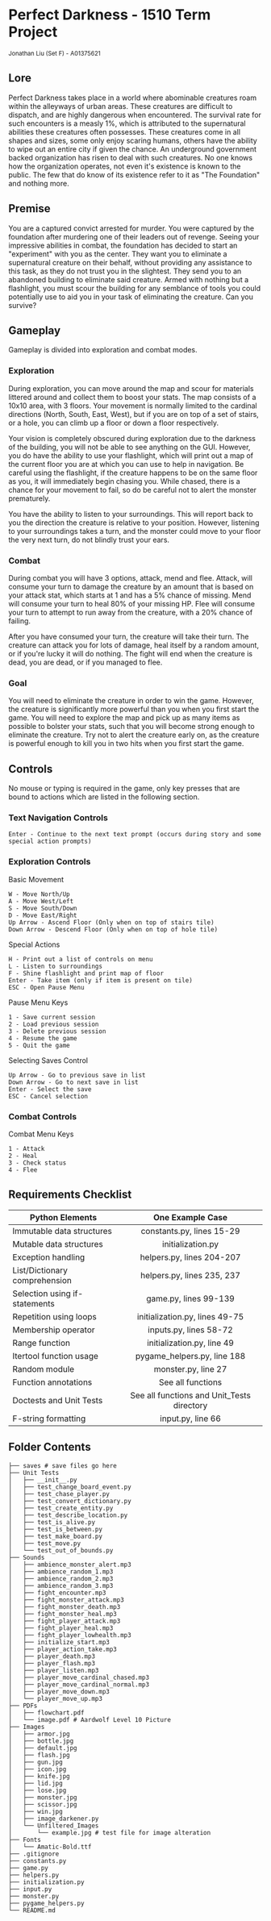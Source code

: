 # Perfect Darkness - 1510 Term Project
<sup>Jonathan Liu (Set F) - A01375621</sup>

## Lore

Perfect Darkness takes place in a world where abominable creatures roam within the alleyways of urban areas. These 
creatures are difficult to dispatch, and are highly dangerous when encountered. The survival rate for such 
encounters is a measly 1%, which is attributed to the supernatural abilities these creatures often possesses. These 
creatures come in all shapes and sizes, some only enjoy scaring humans, others have the ability to wipe out an entire 
city if given the chance. An underground government backed organization has risen to deal with such creatures. No one 
knows how the organization operates, not even it's existence is known to the public. The few that do know of its 
existence refer to it as "The Foundation" and nothing more.

## Premise

You are a captured convict arrested for murder. You were captured by the foundation after murdering one of their 
leaders out of revenge. Seeing your impressive abilities in combat, the foundation has decided to start an 
"experiment" with you as the center. They want you to eliminate a supernatural creature on their behalf, 
without providing any assistance to this task, as they do not trust you in the slightest. They send you to an abandoned 
building to eliminate said creature. Armed with nothing but a flashlight, you must scour the building for any 
semblance of tools you could potentially use to aid you in your task of eliminating the creature. Can you survive?

## Gameplay

Gameplay is divided into exploration and combat modes. 

### Exploration

During exploration, you can move around the map and scour for materials littered around and collect them to boost your 
stats. The map consists of a 10x10 area, with 3 floors. Your movement is normally limited to the cardinal directions 
(North, South, East, West), but if you are on top of a set of stairs, or a hole, you can climb up a floor or down a 
floor respectively. 

Your vision is completely obscured during exploration due to the darkness of the building, you will 
not be able to see anything on the GUI. However, you do have the ability to use your flashlight, which will print 
out a map of the current floor you are at which you can use to help in navigation. Be careful using the flashlight, 
if the creature happens to be on the same floor as you, it will immediately begin chasing you. While chased, there 
is a chance for your movement to fail, so do be careful not to alert the monster prematurely.

You have the ability to listen to your surroundings. This will report back to you the direction the creature is 
relative to your position. However, listening to your surroundings takes a turn, and the monster could move to your 
floor the very next turn, do not blindly trust your ears.

### Combat

During combat you will have 3 options, attack, mend and flee. Attack, will consume your turn to damage the creature 
by an amount that is based on your attack stat, which starts at 1 and has a 5% chance of missing. Mend will consume 
your turn to heal 80% of your missing HP. Flee will consume your turn to attempt to run away from the creature, with a 
20% chance of failing.

After you have consumed your turn, the creature will take their turn. The creature can attack you for lots of damage,
heal itself by a random amount, or if you're lucky it will do nothing. The fight will end when the creature is dead, 
you are dead, or if you managed to flee.

### Goal

You will need to eliminate the creature in order to win the game. However, the creature is significantly more 
powerful than you when you first start the game. You will need to explore the map and pick up as many items as 
possible to bolster your stats, such that you will become strong enough to eliminate the creature. Try not to alert the 
creature early on, as the creature is powerful enough to kill you in two hits when you first start the game.

## Controls

No mouse or typing is required in the game, only key presses that are bound to actions which are listed in the 
following section.

### Text Navigation Controls
```angular2html
Enter - Continue to the next text prompt (occurs during story and some special action prompts)
```

### Exploration Controls

Basic Movement
```angular2html
W - Move North/Up
A - Move West/Left
S - Move South/Down
D - Move East/Right
Up Arrow - Ascend Floor (Only when on top of stairs tile)
Down Arrow - Descend Floor (Only when on top of hole tile)
```

Special Actions
```angular2html
H - Print out a list of controls on menu
L - Listen to surroundings
F - Shine flashlight and print map of floor
Enter - Take item (only if item is present on tile)
ESC - Open Pause Menu
```

Pause Menu Keys
```angular2html
1 - Save current session
2 - Load previous session
3 - Delete previous session
4 - Resume the game
5 - Quit the game
```

Selecting Saves Control
```angular2html
Up Arrow - Go to previous save in list
Down Arrow - Go to next save in list
Enter - Select the save
ESC - Cancel selection
```

### Combat Controls

Combat Menu Keys
```angular2html
1 - Attack
2 - Heal
3 - Check status
4 - Flee
```

## Requirements Checklist

| Python Elements               |              One Example Case              |
|-------------------------------|:------------------------------------------:| 
| Immutable data structures     |         constants.py, lines 15-29          |
| Mutable data structures       |             initialization.py              |   
| Exception handling            |         helpers.py, lines 204-207          |
| List/Dictionary comprehension |         helpers.py, lines 235, 237         | 
| Selection using if-statements |           game.py, lines 99-139            | 
| Repetition using loops        |       initialization.py, lines 49-75       | 
| Membership operator           |           inputs.py, lines 58-72           | 
| Range function                |         initialization.py, line 49         | 
| Itertool function usage       |        pygame_helpers.py, line 188         | 
| Random module                 |            monster.py, line 27             | 
| Function annotations          |             See all functions              | 
| Doctests and Unit Tests       | See all functions and Unit_Tests directory | 
| F-string formatting           |             input.py, line 66              |

## Folder Contents

```angular2html
├── saves # save files go here
├── Unit Tests
│   ├── __init__.py
│   ├── test_change_board_event.py
│   ├── test_chase_player.py
│   ├── test_convert_dictionary.py
│   ├── test_create_entity.py
│   ├── test_describe_location.py
│   ├── test_is_alive.py
│   ├── test_is_between.py
│   ├── test_make_board.py
│   ├── test_move.py
│   └── test_out_of_bounds.py
├── Sounds
│   ├── ambience_monster_alert.mp3
│   ├── ambience_random_1.mp3
│   ├── ambience_random_2.mp3
│   ├── ambience_random_3.mp3
│   ├── fight_encounter.mp3
│   ├── fight_monster_attack.mp3
│   ├── fight_monster_death.mp3
│   ├── fight_monster_heal.mp3
│   ├── fight_player_attack.mp3
│   ├── fight_player_heal.mp3
│   ├── fight_player_lowhealth.mp3
│   ├── initialize_start.mp3
│   ├── player_action_take.mp3
│   ├── player_death.mp3
│   ├── player_flash.mp3
│   ├── player_listen.mp3
│   ├── player_move_cardinal_chased.mp3
│   ├── player_move_cardinal_normal.mp3
│   ├── player_move_down.mp3
│   └── player_move_up.mp3
├── PDFs
│   ├── flowchart.pdf
│   └── image.pdf # Aardwolf Level 10 Picture
├── Images 
│   ├── armor.jpg
│   ├── bottle.jpg
│   ├── default.jpg
│   ├── flash.jpg
│   ├── gun.jpg
│   ├── icon.jpg
│   ├── knife.jpg
│   ├── lid.jpg
│   ├── lose.jpg
│   ├── monster.jpg
│   ├── scissor.jpg
│   ├── win.jpg
│   ├── image_darkener.py
│   └── Unfiltered_Images
│       └── example.jpg # test file for image alteration
├── Fonts 
│   └── Amatic-Bold.ttf
├── .gitignore
├── constants.py
├── game.py
├── helpers.py
├── initialization.py
├── input.py
├── monster.py
├── pygame_helpers.py
└── README.md
```


